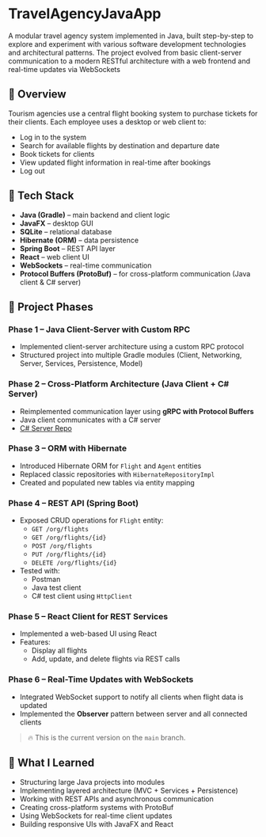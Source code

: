 # TravelAgencyJavaApp

A modular travel agency system implemented in Java, built step-by-step to explore and experiment with various software development technologies and architectural patterns. The project evolved from basic client-server communication to a modern RESTful architecture with a web frontend and real-time updates via WebSockets

## 📌 Overview

Tourism agencies use a central flight booking system to purchase tickets for their clients. Each employee uses a desktop or web client to:
- Log in to the system
- Search for available flights by destination and departure date
- Book tickets for clients
- View updated flight information in real-time after bookings
- Log out

## 🧱 Tech Stack

- **Java (Gradle)** – main backend and client logic
- **JavaFX** – desktop GUI
- **SQLite** – relational database
- **Hibernate (ORM)** – data persistence
- **Spring Boot** – REST API layer
- **React** – web client UI
- **WebSockets** – real-time communication
- **Protocol Buffers (ProtoBuf)** – for cross-platform communication (Java client & C# server)

## 🚀 Project Phases

### Phase 1 – Java Client-Server with Custom RPC
- Implemented client-server architecture using a custom RPC protocol
- Structured project into multiple Gradle modules (Client, Networking, Server, Services, Persistence, Model)

### Phase 2 – Cross-Platform Architecture (Java Client + C# Server)
- Reimplemented communication layer using **gRPC with Protocol Buffers**
- Java client communicates with a C# server
- [C# Server Repo](https://github.com/OtiliaN/TravelAgencyCSharpApp)

### Phase 3 – ORM with Hibernate
- Introduced Hibernate ORM for `Flight` and `Agent` entities
- Replaced classic repositories with `HibernateRepositoryImpl`
- Created and populated new tables via entity mapping

### Phase 4 – REST API (Spring Boot)
- Exposed CRUD operations for `Flight` entity:
  - `GET /org/flights`
  - `GET /org/flights/{id}`
  - `POST /org/flights`
  - `PUT /org/flights/{id}`
  - `DELETE /org/flights/{id}`
- Tested with:
  - Postman
  - Java test client
  - C# test client using `HttpClient` 

### Phase 5 – React Client for REST Services
- Implemented a web-based UI using React
- Features:
  - Display all flights
  - Add, update, and delete flights via REST calls

### Phase 6 – Real-Time Updates with WebSockets
- Integrated WebSocket support to notify all clients when flight data is updated
- Implemented the **Observer** pattern between server and all connected clients

> 🔥 This is the current version on the `main` branch.

## 🧠 What I Learned

- Structuring large Java projects into modules
- Implementing layered architecture (MVC + Services + Persistence)
- Working with REST APIs and asynchronous communication
- Creating cross-platform systems with ProtoBuf
- Using WebSockets for real-time client updates
- Building responsive UIs with JavaFX and React
